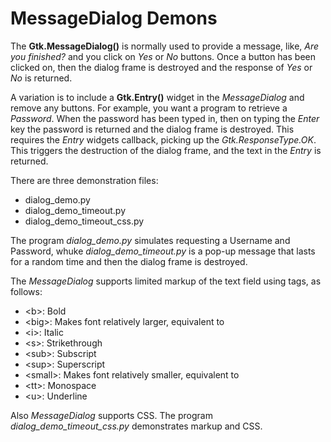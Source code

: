 # MessageDialog Demons

The **Gtk.MessageDialog()** is normally used to provide a message, like, *Are you finished?* and you click on *Yes* or *No*
buttons. Once a button has been clicked on, then the dialog frame is destroyed and the response of *Yes* or *No* is returned.

A variation is to include a **Gtk.Entry()** widget in the *MessageDialog* and remove any buttons. For example, you want 
a program to retrieve a *Password*. When the password has been typed in, then on typing the *Enter* key the password is
returned and the dialog frame is destroyed. This requires the *Entry* widgets callback, picking up the *Gtk.ResponseType.OK*.
This triggers the destruction of the dialog frame, and the text in the *Entry* is returned.

There are three demonstration files:

* dialog_demo.py
* dialog_demo_timeout.py
* dialog_demo_timeout_css.py

The program *dialog_demo.py* simulates requesting a Username and Password, whuke *dialog_demo_timeout.py* is a pop-up message 
that lasts for a random time and then the dialog frame is destroyed. 

The *MessageDialog* supports limited markup of the text field using tags, as follows:

* \<b>: Bold
* \<big>: Makes font relatively larger, equivalent to <span size="larger">
* \<i>: Italic
* \<s>: Strikethrough
* \<sub>: Subscript
* \<sup>: Superscript
* \<small>: Makes font relatively smaller, equivalent to <span size="smaller"> 
* \<tt>: Monospace
* \<u>: Underline
  
Also *MessageDialog* supports CSS. The program *dialog_demo_timeout_css.py* demonstrates markup and CSS. 
